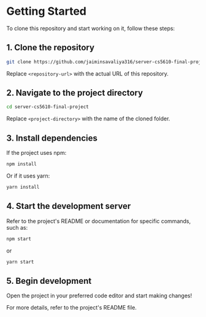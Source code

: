 # Getting Started

To clone this repository and start working on it, follow these steps:

## 1. Clone the repository
```bash
git clone https://github.com/jaiminsavaliya316/server-cs5610-final-project.git
```
Replace `<repository-url>` with the actual URL of this repository.

## 2. Navigate to the project directory
```bash
cd server-cs5610-final-project
```
Replace `<project-directory>` with the name of the cloned folder.

## 3. Install dependencies
If the project uses npm:
```bash
npm install
```

Or if it uses yarn:
```bash
yarn install
```

## 4. Start the development server
Refer to the project's README or documentation for specific commands, such as:
```bash
npm start
```
or
```bash
yarn start
```

## 5. Begin development
Open the project in your preferred code editor and start making changes!

For more details, refer to the project's README file.